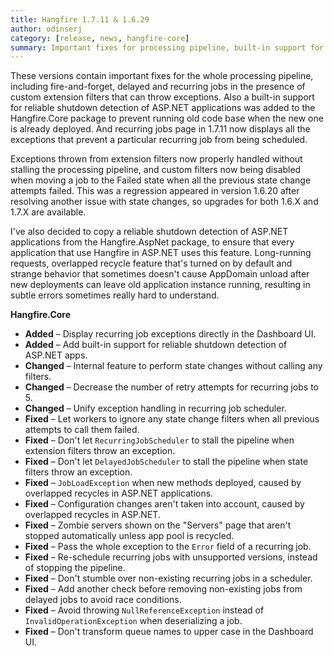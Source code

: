 ```yaml
---
title: Hangfire 1.7.11 & 1.6.29
author: odinserj
category: [release, news, hangfire-core]
summary: Important fixes for processing pipeline, built-in support for reliable ASP.NET shutdown detection and better recurring jobs page
---
```


These versions contain important fixes for the whole processing pipeline, including fire-and-forget, delayed and recurring jobs in the presence of custom extension filters that can throw exceptions. Also a built-in support for reliable shutdown detection of ASP.NET applications was added to the Hangfire.Core package to prevent running old code base when the new one is already deployed. And recurring jobs page in 1.7.11 now displays all the exceptions that prevent a particular recurring job from being scheduled. 

Exceptions thrown from extension filters now properly handled without stalling the processing pipeline, and custom filters now being disabled when moving a job to the Failed state when all the previous state change attempts failed. This was a regression appeared in version 1.6.20 after resolving another issue with state changes, so upgrades for both 1.6.X and 1.7.X are available.

I've also decided to copy a reliable shutdown detection of ASP.NET applications from the Hangfire.AspNet package, to ensure that every application that use Hangfire in ASP.NET uses this feature. Long-running requests, overlapped recycle feature that's turned on by default and strange behavior that sometimes doesn't cause AppDomain unload after new deployments can leave old application instance running, resulting in subtle errors sometimes really hard to understand.

**Hangfire.Core**

* **Added** – Display recurring job exceptions directly in the Dashboard UI.
* **Added** – Add built-in support for reliable shutdown detection of ASP.NET apps.
* **Changed** – Internal feature to perform state changes without calling any filters.
* **Changed** – Decrease the number of retry attempts for recurring jobs to 5.
* **Changed** – Unify exception handling in recurring job scheduler.
* **Fixed** – Let workers to ignore any state change filters when all previous attempts to call them failed.
* **Fixed** – Don't let `RecurringJobScheduler` to stall the pipeline when extension filters throw an exception.
* **Fixed** – Don't let `DelayedJobScheduler` to stall the pipeline when state filters throw an exception.
* **Fixed** – `JobLoadException` when new methods deployed, caused by overlapped recycles in ASP.NET applications.
* **Fixed** – Configuration changes aren't taken into account, caused by overlapped recycles in ASP.NET.
* **Fixed** – Zombie servers shown on the "Servers" page that aren't stopped automatically unless app pool is recycled.
* **Fixed** – Pass the whole exception to the `Error` field of a recurring job.
* **Fixed** – Re-schedule recurring jobs with unsupported versions, instead of stopping the pipeline.
* **Fixed** – Don't stumble over non-existing recurring jobs in a scheduler.
* **Fixed** – Add another check before removing non-existing jobs from delayed jobs to avoid race conditions.
* **Fixed** – Avoid throwing `NullReferenceException` instead of `InvalidOperationException` when deserializing a job.
* **Fixed** – Don't transform queue names to upper case in the Dashboard UI.
